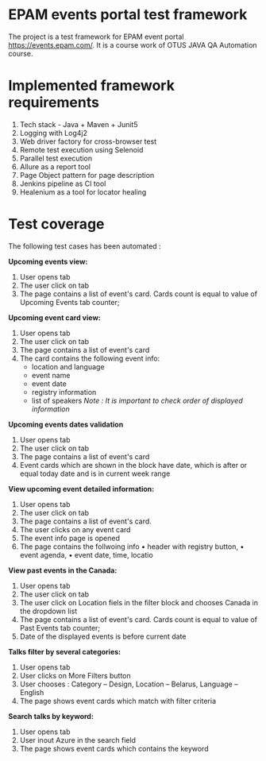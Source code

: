 # EPAM events portal test framework

The project is a test framework for EPAM event portal https://events.epam.com/.
It is a course work of OTUS JAVA QA Automation course.

# Implemented framework requirements
  1. Tech stack - Java + Maven + Junit5
  2. Logging with Log4j2
  3. Web driver factory for cross-browser test
  4. Remote test execution using Selenoid
  5. Parallel test execution
  6. Allure as a report tool
  7. Page Object pattern for page description
  8. Jenkins pipeline as CI tool
  9. Healenium as a tool for locator healing

# Test coverage
The following test cases has been automated :

**Upcoming events view:**
 1. User opens <Events> tab
 2. The user click on <Upcoming Events> tab
 3. The page contains a list of event's card. Cards count is equal to value of Upcoming Events tab counter;

**Upcoming event card view:**
 1. User opens <Events> tab
 2. The user click on <Upcoming Events> tab
 3. The page contains a list of event's card
 4. The card contains the following event info:
    * location and language
    * event name
    * event date
    * registry information
    * list of speakers
    _Note : It is important to check order of displayed information_

**Upcoming events dates validation**
 1. User opens <Events> tab
 2. The user click on <Upcoming Events> tab
 3. The page contains a list of event's card
 4. Event cards which are shown in the <This week> block have date, which is after or equal today date and is in current week range

**View upcoming event detailed information:**
 1. User opens <Events> tab
 2. The user click on <Upcoming Events> tab
 3. The page contains a list of event's card.
 4. The user clicks on any event card
 5. The event info page is opened
 6. The page contains the follwoing info
        • header with registry button,
        • event agenda,
        • event date, time, locatio

**View past events in the Canada:**
 1. User opens <Events> tab
 2. The user click on <Past Events> tab
 3. The user click on Location fiels in the filter block and chooses Canada in the dropdown list
 4. The page contains a list of event's card. Cards count is equal to value of Past Events tab counter;
 5. Date of the displayed events is before current date

**Talks filter by several categories:**
 1. User opens <Talks Library> tab
 2. User clicks on More Filters button
 3. User chooses : Category – Design, Location – Belarus, Language – English
 4. The page shows event cards which match with filter criteria

**Search talks by keyword:**
 1. User opens <Talks Library> tab
 2. User inout Azure in the search field
 3. The page shows event cards which contains the keyword


